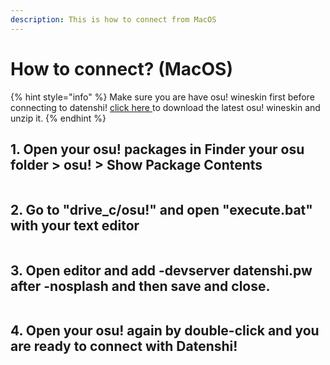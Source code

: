 ```yaml
---
description: This is how to connect from MacOS
---
```


# How to connect? (MacOS)

{% hint style="info" %}
Make sure you are have osu! wineskin first before connecting to datenshi! [click here ](https://osu.ppy.sh/community/forums/topics/1106057?n=1)to download the latest osu! wineskin and unzip it.
{% endhint %}

## 1. Open your osu! packages in Finder your osu folder > osu! > Show Package Contents

<figure><img src="https://cdn.discordapp.com/attachments/874910377937354763/1018084314061213766/Screen_Shot_2022-09-10_at_3.57.06_PM.png" alt=""><figcaption></figcaption></figure>

## 2. Go to "drive\_c/osu!" and open "execute.bat" with your text editor

<figure><img src="https://cdn.discordapp.com/attachments/874910377937354763/1018084444608925786/Screen_Shot_2022-09-10_at_3.57.48_PM.png" alt=""><figcaption></figcaption></figure>

## 3. Open editor and add -devserver datenshi.pw after -nosplash and then save and close.

<figure><img src="https://cdn.discordapp.com/attachments/874910377937354763/1018084445108056064/Screen_Shot_2022-09-10_at_3.58.21_PM.png" alt=""><figcaption></figcaption></figure>

## 4. Open your osu! again by double-click and you are ready to connect with Datenshi!

<figure><img src="https://cdn.discordapp.com/attachments/874910377937354763/1018084445351329884/Screen_Shot_2022-09-10_at_3.59.27_PM.png" alt=""><figcaption></figcaption></figure>
